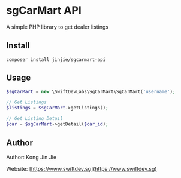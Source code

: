 # sgCarMart API

A simple PHP library to get dealer listings

## Install

`composer install jinjie/sgcarmart-api`

## Usage

```php
$sgCarMart = new \SwiftDevLabs\SgCarMart\SgCarMart('username');

// Get Listings
$listings = $sgCarMart->getListings();

// Get Listing Detail
$car = $sgCarMart->getDetail($car_id);
```

## Author

Author: Kong Jin Jie

Website: [https://www.swiftdev.sg](https://www.swiftdev.sg)